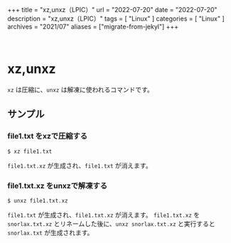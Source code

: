 +++
title = "xz,unxz（LPIC）"
url = "2022-07-20"
date = "2022-07-20"
description = "xz,unxz（LPIC）"
tags = [
  "Linux"
]
categories = [
  "Linux"
]
archives = "2021/07"
aliases = ["migrate-from-jekyl"]
+++

<br>

# xz,unxz

`xz` は圧縮に、`unxz` は解凍に使われるコマンドです。

## サンプル

### file1.txt をxzで圧縮する

```
$ xz file1.txt
```

`file1.txt.xz` が生成され、`file1.txt` が消えます。

### file1.txt.xz をunxzで解凍する

```
$ unxz file1.txt.xz
```

`file1.txt` が生成され、`file1.txt.xz` が消えます。
`file1.txt.xz` を `snorlax.txt.xz` とリネームした後に、`unxz snorlax.txt.xz` と実行すると `snorlax.txt` が生成されます。
